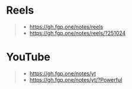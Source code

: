 # Reels

> - https://gh.fgp.one/notes/reels
> - https://gh.fgp.one/notes/reels/?251024

# YouTube

> - https://gh.fgp.one/notes/yt
> - https://gh.fgp.one/notes/yt/?Powerful
